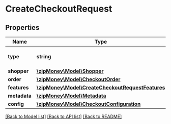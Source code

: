 # CreateCheckoutRequest

## Properties
Name | Type | Description | Notes
------------ | ------------- | ------------- | -------------
**type** | **string** | The checkout type. | [optional] [default to 'standard']
**shopper** | [**\zipMoney\Model\Shopper**](Shopper.md) |  | [optional] 
**order** | [**\zipMoney\Model\CheckoutOrder**](CheckoutOrder.md) |  | [optional] 
**features** | [**\zipMoney\Model\CreateCheckoutRequestFeatures**](CreateCheckoutRequestFeatures.md) |  | [optional] 
**metadata** | [**\zipMoney\Model\Metadata**](Metadata.md) |  | [optional] 
**config** | [**\zipMoney\Model\CheckoutConfiguration**](CheckoutConfiguration.md) |  | 

[[Back to Model list]](../README.md#documentation-for-models) [[Back to API list]](../README.md#documentation-for-api-endpoints) [[Back to README]](../README.md)


